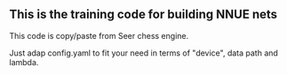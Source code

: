 ## This is the training code for building NNUE nets ##

This code is copy/paste from Seer chess engine.

Just adap config.yaml to fit your need in terms of "device", data path and lambda.
